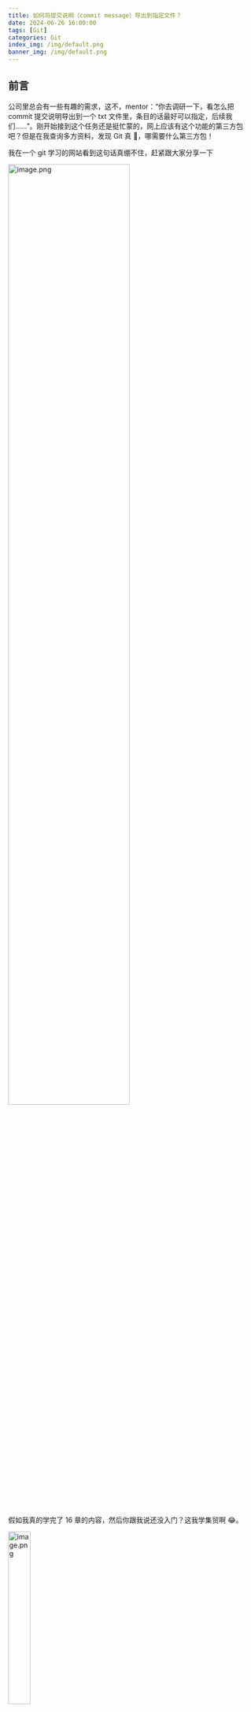 ```yaml
---
title: 如何将提交说明（commit message）导出到指定文件？
date: 2024-06-26 16:00:00
tags: [Git]
categories: Git
index_img: /img/default.png
banner_img: /img/default.png
---
```


## 前言

公司里总会有一些有趣的需求，这不，mentor：“你去调研一下，看怎么把 commit 提交说明导出到一个 txt 文件里，条目的话最好可以指定，后续我们……”。刚开始接到这个任务还是挺忙蒙的，网上应该有这个功能的第三方包吧？但是在我查询多方资料，发现 Git 真 🐂，哪需要什么第三方包！

我在一个 git 学习的网站看到这句话真绷不住，赶紧跟大家分享一下

<img src="https://p9-juejin.byteimg.com/tos-cn-i-k3u1fbpfcp/841eec7d5078487ebc2f15ba3a5a8756~tplv-k3u1fbpfcp-jj-mark:0:0:0:0:q75.image#?w=842&h=130&s=15474&e=png&b=fefefe" alt="image.png" width="70%" />

假如我真的学完了 16 章的内容，然后你跟我说还没入门？这我学集贸啊 😂。

<img src="https://p9-juejin.byteimg.com/tos-cn-i-k3u1fbpfcp/d9d7c8aae7eb4f68b6268f1ec3c72adf~tplv-k3u1fbpfcp-jj-mark:0:0:0:0:q75.image#?w=321&h=737&s=36251&e=png&b=fefefe" alt="image.png" width="30%" />

行了，闲话少说，我们步入正题，开始今天的分享。

## 拿到提交说明

我们如果想查看`commit`的内容，可以`git show`查看详细信息，它可以显示最新提交的详细信息，包括作者、日期、提交说明和每个文件的变更内容。

![image.png](https://p6-juejin.byteimg.com/tos-cn-i-k3u1fbpfcp/08cabde444e440018e9a95c357768b6d~tplv-k3u1fbpfcp-jj-mark:0:0:0:0:q75.image#?w=665&h=294&s=21106&e=png&b=1e1e1e)

但是这里只能展示最新提交，而我们的需求是可以指定条目的 commit 提交说明，而这里只显示一条，显然不满足需求。

然后又找到`git log`，允许我们查看 git 仓库的提交历史，它会按照时间顺序列出提交记录，并可以显示提交的哈希值、作者、日期、提交信息等信息。

![image.png](https://p3-juejin.byteimg.com/tos-cn-i-k3u1fbpfcp/4a5de345be0e492b8e76588ff5ac604e~tplv-k3u1fbpfcp-jj-mark:0:0:0:0:q75.image#?w=693&h=376&s=27111&e=png&b=1e1e1e)

这不正是我们想要的吗，看看怎么单独拿到提交说明。

![image.png](https://p3-juejin.byteimg.com/tos-cn-i-k3u1fbpfcp/2b4a6454cd0d4d609d35f1b35ece3f57~tplv-k3u1fbpfcp-jj-mark:0:0:0:0:q75.image#?w=674&h=200&s=29029&e=png&b=fbfbf8)

[git 文档](https://git-scm.com/book/en/v2/Git-Basics-Viewing-the-Commit-History)中提到了`--pretty`这个选项，它允许日志输出默认格式以外的格式！如果我可以将输出只显示提交说明那不是美哉，于是我继续看文档。

![image.png](https://p3-juejin.byteimg.com/tos-cn-i-k3u1fbpfcp/b1719fc5f89d4d4fa885d63a6f3e7628~tplv-k3u1fbpfcp-jj-mark:0:0:0:0:q75.image#?w=671&h=230&s=24282&e=png&b=f7f6f5)

然后选项值为`format`时，我们就可以指定输出格式，它提供一些占位符允许我们自定义输出，文档中也对每个占位进行列举。

![image.png](https://p9-juejin.byteimg.com/tos-cn-i-k3u1fbpfcp/1064fd81ccbc41e6bfb34f69fff7a85f~tplv-k3u1fbpfcp-jj-mark:0:0:0:0:q75.image#?w=440&h=773&s=30905&e=png&b=fcfcfa)

其中`%s`就是我们需要的提交说明，试试看！

![image.png](https://p9-juejin.byteimg.com/tos-cn-i-k3u1fbpfcp/1fd5492cbdcd4ab485408e2778e7ad4e~tplv-k3u1fbpfcp-jj-mark:0:0:0:0:q75.image#?w=387&h=139&s=6332&e=png&b=1e1e1e)

果然成功拿到！成就感爆棚了。

## 导出到指定文件

我们离成功只差一步，现在我们只是在终端看到结果，怎么将终端的数据导到本地文件呢？

git 有一个打包文件的方法`git archive`，这个命令本身并不支持包含提交说明字段的功能。它主要用于将指定的提交、分支或标签的代码打包成归档文件，主要关注代码本身而非提交历史，而不包含 Git 仓库的元数据（如提交历史、提交说明等），所以行不通。

查了一些资料，发现已经用不着 Git 了，既然是在控制台显示，那我就用控制台的方法呗。

### 重定向操作符`>`，`>>`

在大多数命令行环境中，可以使用`>`将控制台输出保存到文件中

```bash
git log > log.txt
```

这行命令将会把我们的日志保存到当前目录下的`log.txt`文件中，如果已经存在`log.txt`文件则会进行覆盖操作。

而`>>`则会将输出追加到文件末尾，而不覆盖原有内容。

### PowerShell 脚本

如果你使用 PowerShell，也可以通过脚本来执行 Git 命令并将输出进行保存

```powershell
git log | Out-File -FilePath log.txt
```

---

因为我是用 VScode，它自带的就是 PowerShell，所以就用 PowerShell 脚本给大家进行展示

```bash
git log --pretty=format:"%s" | Out-File -FilePath commit_messages.txt
```

执行完命令，我们可以在当前目录下看到新生成的`commit_messages.txt`文件。

<img src="https://p9-juejin.byteimg.com/tos-cn-i-k3u1fbpfcp/04482d43ef534b0893bb07858a5d6e02~tplv-k3u1fbpfcp-jj-mark:0:0:0:0:q75.image#?w=391&h=411&s=39493&e=png&b=1e1e1e" alt="image.png" width="50%" />

当当，成功导入 txt 文件，但是我们发现文件里的中文全是乱码，为什么会这样？

## 解决中文乱码

**1. 在导出的时候明确编码**

```bash
git log --pretty=format:"%s" | Out-File -FilePath commit_messages.txt -Encoding utf8
```

但是发现并不奏效

**2. 设置 Git 输出编码**

```bash
git config --global i18n.logOutputEncoding gb2312
```

这里我将 git 输出的编码格式改为 gb2312，再次执行导出操作，发现乱码消失。

![image.png](https://p9-juejin.byteimg.com/tos-cn-i-k3u1fbpfcp/f0b2830415434d2788d899f0ad0cf3ea~tplv-k3u1fbpfcp-jj-mark:0:0:0:0:q75.image#?w=324&h=355&s=27528&e=png&b=1e1e1e)

## 指定输出条目和格式

现在我们想实现输出最新的 20 条数据，并且标上序号（如`1.`）

想要指定条目，我们只需加上`-n + 数字`

```bash
git log -n 20
```

这里表示指定输出最新的 20 条日志信息

加上序号的话，我们可以创建一个计数器，然后对每行内容进行拼接

```bash
$counter = 1
git log -n 20 --pretty=format:"%s" | ForEach-Object {
    "$counter. $_" | Out-File -FilePath commit_messages.txt -Append
    $counter++
}
```

`$counter = 1`初始化一个计数器，初始值为 1

`ForEach-Object{}`是对输出的每一条进行单独的操作，这里进行拼接操作

`-Append`将内容追加到文末，而不是覆盖

**最终效果**

![image.png](https://p3-juejin.byteimg.com/tos-cn-i-k3u1fbpfcp/a4e44519d6f84090991db1aa63ffc250~tplv-k3u1fbpfcp-jj-mark:0:0:0:0:q75.image#?w=671&h=605&s=65520&e=png&b=1e1e1e)

---

调研完，不出意外的就要出意外了……

mentor：你现在再调研一下然后实现两种方式：

可以指定到具体更新了多少内容，比如说可能有两种情况：用 tag 进行区分，上次的 tag 到本次 tag 之间的 commit messages，对这个区间进行导出；另一种情况就是，拉一个新分支进行开发，新分支的最后一次提交到主分主的最后一次提交，这个区间进行导出。

这些我们后期会针对不同的场景进行实施……

## 一些前驱知识

### 区间符..

`..`允许我们指定输出的区间

```bash
git log master..HEAD
```

输出从 master 的最新提交到当前项目的 HEAD

### ^操作符

`^` 操作符用于指定父提交

父提交指一个提交的上一个提交。每个提交都有一个或多个父提交，具体取决于它是普通提交还是合并提交。

#### 普通提交

对于普通提交，每个提交只有一个父提交。

```css
A---B---C---D
```

- 提交 `D` 的父提交是 `C`。
- 提交 `C` 的父提交是 `B`。
- 提交 `B` 的父提交是 `A`。

在这种情况下：

- `D^` 或 `D^1` 表示提交 `D` 的父提交 `C`。

#### 合并提交

合并提交是指将两个或多个分支合并在一起时产生的提交。合并提交有两个或更多的父提交。

```css
A---B---C---E  (main)
     \     /
      D---F   (feat-test)
```

- 提交 `E` 是一个合并提交，合并了 `feat-test` 到 `main`。

- 提交 `E` 有两个父提交：

  - 第一个父提交 `C`，表示 `main` 分支在合并前的最后一个提交。
  - 第二个父提交 `F`，表示 `feat-test` 的最后一个提交。

在这种情况下：

- `E^1` 表示提交 `E` 的第一个父提交 `C`。
- `E^2` 表示提交 `E` 的第二个父提交 `F`。

搞清楚这些，那我们的工作就好开展了

## 使用 Tag 进行区间导出

假设你有两个 tag，分别为 `v1.0` 和 `v2.0`，你想导出这两个 tag 之间的 commit messages

```bash
$counter = 1
git log v1.0..v2.0 --pretty=format:"%s" | ForEach-Object {
    "$counter. $_" | Out-File -FilePath commit_messages.txt -Append
    $counter++
}
```

`v1.0..v2.0`就可以指定两个 tag 之间

## 从新分支的最后一次提交到主分支的最后一次提交

假设你有一个新分支 `feat-test` 和主分支 `main`，这种就要分情况了，可能是合并前也可能是合并后

### 合并前

```bash
#合并前
$counter = 1
git log main..feat-test --pretty=format:"%s" | ForEach-Object {
    "$counter. $_" | Out-File -FilePath commit_messages.txt -Append
    $counter++
}
```

### 合并后

合并后的话只需要将开始指向合并前的最后一次提交，不就是 main 的第一个父提交吗

```bash
git log main^..HEAD
```

over

## 参考

- [How do I export a Git log to a text file?](https://stackoverflow.com/questions/10330425/how-do-i-export-a-git-log-to-a-text-file)
- [Git 官方文档](https://git-scm.com/docs)
- [learn-git-the-super-hard-way](https://b1f6c1c4.gitbook.io/learn-git-the-super-hard-way)

## 最后

已将学习代码上传至 [github](https://github.com/YangyangU/CodeSpace)，欢迎大家学习指正！
